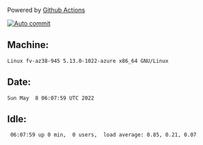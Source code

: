 Powered by [Github Actions](https://github.com/features/actions)

[![Auto commit](https://github.com/gyfary/workstation/workflows/Auto%20commit/badge.svg)](https://github.com/gyfary/workstation/actions?query=workflow%3A%22Auto+commit%22)

## Machine:
```
Linux fv-az38-945 5.13.0-1022-azure x86_64 GNU/Linux
```
## Date:
```
Sun May  8 06:07:59 UTC 2022
```
## Idle:
```
 06:07:59 up 0 min,  0 users,  load average: 0.85, 0.21, 0.07
```
